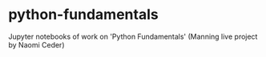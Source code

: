 # python-fundamentals
Jupyter notebooks of work on 'Python Fundamentals' (Manning live project by Naomi Ceder)
